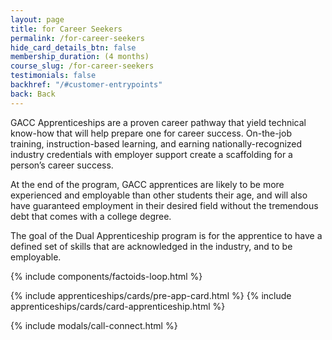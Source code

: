```yaml
---
layout: page
title: for Career Seekers
permalink: /for-career-seekers
hide_card_details_btn: false
membership_duration: (4 months)
course_slug: /for-career-seekers
testimonials: false
backhref: "/#customer-entrypoints"
back: Back
---
```


GACC Apprenticeships are a proven career pathway that yield technical know-how that will help prepare one for career success. On-the-job training, instruction-based learning, and earning nationally-recognized industry credentials with employer support create a scaffolding for a person’s career success.

At the end of the program, GACC apprentices are likely to be more experienced and employable than other students their age, and will also have guaranteed employment in their desired field without the tremendous debt that comes with a college degree.

The goal of the Dual Apprenticeship program is for the apprentice to have a defined set of skills that are acknowledged in the industry, and to be employable.

{% include components/factoids-loop.html %}

<div class="d-flex responsive-container">
    {% include apprenticeships/cards/pre-app-card.html %}
    {% include apprenticeships/cards/card-apprenticeship.html %}
</div>

{% include modals/call-connect.html %}
